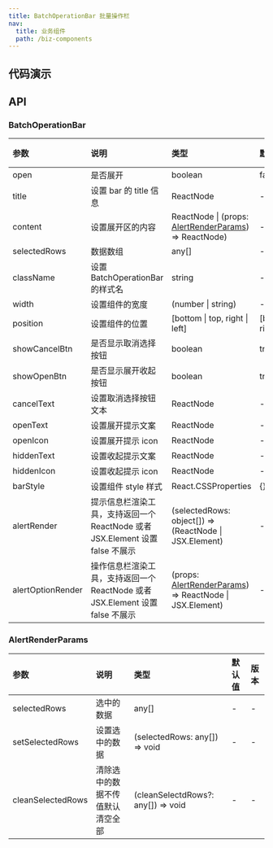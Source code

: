 ```yaml
---
title: BatchOperationBar 批量操作栏
nav:
  title: 业务组件
  path: /biz-components
---
```


## 代码演示

<code src="./demo/basic.tsx" title="基本"></code>

<code src="./demo/with-table.tsx" title="配合 Table 使用"></code>

<code src="./demo/with-multiple-table.tsx" title="配合多个 Table 使用"></code>

<code src="./demo/with-drawer.tsx" title="在 Drawer 中使用"></code>

<code src="./demo/with-multiple-drawer-table.tsx" title="在 Drawer 中配合多个 Table 使用"></code>

## API

### BatchOperationBar

| 参数 | 说明 | 类型 | 默认值 | 版本 |
| :-- | :-- | :-- | :-- | :-- |
| open | 是否展开 | boolean | false | - |
| title | 设置 bar 的 title 信息 | ReactNode | - | - |
| content | 设置展开区的内容 | ReactNode \| (props: [AlertRenderParams](batch-operation-bar#alertrenderparams)) => ReactNode) | - | - |
| selectedRows | 数据数组 | any[] | - | - |
| className | 设置 BatchOperationBar 的样式名 | string | - | - |
| width | 设置组件的宽度 | (number \| string) | - | - |
| position | 设置组件的位置 | [bottom \| top, right \| left] | [bottom, right] | - |
| showCancelBtn | 是否显示取消选择按钮 | boolean | true | - |
| showOpenBtn | 是否显示展开收起按钮 | boolean | true | - |
| cancelText | 设置取消选择按钮文本 | ReactNode | - | - |
| openText | 设置展开提示文案 | ReactNode | - | - |
| openIcon | 设置展开提示 icon | ReactNode | - | - |
| hiddenText | 设置收起提示文案 | ReactNode | - | - |
| hiddenIcon | 设置收起提示 icon | ReactNode | - | - |
| barStyle | 设置组件 style 样式 | React.CSSProperties | {} | - |
| alertRender | 提示信息栏渲染工具，支持返回一个 ReactNode 或者 JSX.Element 设置 false 不展示 | (selectedRows: object[]) => (ReactNode \| JSX.Element) | - | - |
| alertOptionRender | 操作信息栏渲染工具，支持返回一个 ReactNode 或者 JSX.Element 设置 false 不展示 | (props: [AlertRenderParams](batch-operation-bar#alertrenderparams)) => ReactNode \| JSX.Element) | - | - |

### AlertRenderParams

| 参数 | 说明 | 类型 | 默认值 | 版本 |
| :-- | :-- | :-- | :-- | :-- |
| selectedRows | 选中的数据 | any[] | - | - |
| setSelectedRows | 设置选中的数据 | (selectedRows: any[]) => void | - | - |
| cleanSelectedRows | 清除选中的数据不传值默认清空全部 | (cleanSelectdRows?: any[]) => void | - | - |
